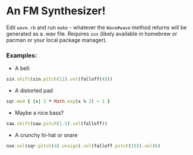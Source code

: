 # An FM Synthesizer!

Edit `wave.rb` and run `make` - whatever the `Wave#wave` method returns will be generated as a .wav file. Requires `sox` (likely available in homebrew or pacman or your local package manager).

### Examples:

* A bell:

``` ruby
sin.shift(sin.pitch(11).vol(falloff(4)))
```

* A distorted pad

``` ruby
sqr.mod { |x| 2 * Math.exp(x % 2) - 1 }
```

* Maybe a nice bass?

``` ruby
saw.shift(saw.pitch(1.5).vol(falloff))
```

* A crunchy hi-hat or snare

``` ruby
nse.vol(sqr.pitch(4).unsign).vol(falloff.pitch(15)).vol(6)
```

